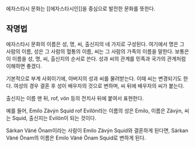 에자스타시 문화는 [[에자스타시인]]을 중심으로 발전한 문화를 뜻한다.

## 작명법
에자스타시 문화의 이름은 성, 명, 씨, 출신지의 네 가지로 구성된다. 여기에서 명은 그 사람의 이름, 성은 그 사람의 혈통의 이름, 씨는 그 사람의 가족의 이름을 말한다. 보통은 이 이름을 성, 명, 씨, 출신지의 순서로 쓴다. 성과 씨의 관계를 민족과 국가의 관계처럼 이해하면 좋겠다.

기본적으로 부계 사회이기에, 아버지의 성과 씨를 물려받는다. 이때 씨는 변경되기도 한다. 여성의 경우 결혼 후 성이 배우자의 것으로 변하며, 씨 뒤에 배우자의 씨가 붙는다.

출신지는 이름 맨 뒤, rof, vön 등의 전치사 뒤에 붙여서 표현한다.

예를 들어, Emilo Zävýn Squid rof Evilön라는 이름의 성은 Emilo, 이름은 Zävýn, 씨는 Squid, 출신지는 Evilön이 되는 것이다.

Sárkan Väné Önam이라는 사람이 Emilo Zävýn Squid와 결혼하게 된다면, Sárkan Väné Önam의 이름은 Emilo Väné Önam Squid로 변하게 된다.